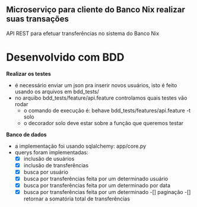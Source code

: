 ## Microserviço para cliente do Banco Nix realizar suas transações

  API REST para efetuar transferências no sistema do Banco Nix

# Desenvolvido com BDD

**Realizar os testes**

   - é necessário enviar um json pra inserir novos usuários, isto é feito usando os arquivos em bdd_tests/
   - no arquibo bdd_tests/feature/api.feature controlamos quais testes vão rodar
      - o comando de execução é: behave bdd_tests/features/api.feature -t solo
      - o decorador solo deve estar sobre a função que queremos testar

**Banco de dados**

   - a implementação foi usando sqlalchemy: app/core.py
   - querys foram implementadas:
      -[x] inclusão de usuários
      -[x] inclusão de transferências
      -[x] busca por usuário
      -[x] busca por transferências feita por um determinado usuário
      -[x] busca por transferências feita por um determinado por data
      -[x] busca por transferências feita por um determinado
      -[] paginação
      -[] retornar a somatória total de transferências
